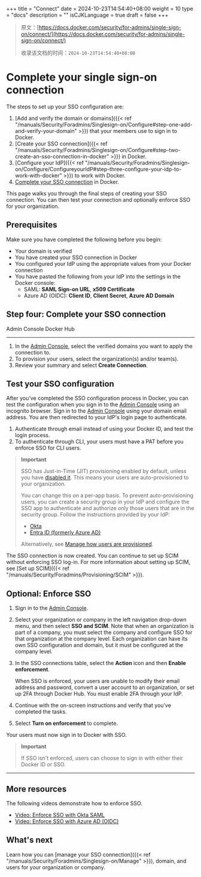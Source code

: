 +++
title = "Connect"
date = 2024-10-23T14:54:40+08:00
weight = 10
type = "docs"
description = ""
isCJKLanguage = true
draft = false
+++

> 原文：[https://docs.docker.com/security/for-admins/single-sign-on/connect/](https://docs.docker.com/security/for-admins/single-sign-on/connect/)
>
> 收录该文档的时间：`2024-10-23T14:54:40+08:00`

# Complete your single sign-on connection

The steps to set up your SSO configuration are:

1. [Add and verify the domain or domains]({{< ref "/manuals/Security/Foradmins/Singlesign-on/Configure#step-one-add-and-verify-your-domain" >}}) that your members use to sign in to Docker.
2. [Create your SSO connection]({{< ref "/manuals/Security/Foradmins/Singlesign-on/Configure#step-two-create-an-sso-connection-in-docker" >}}) in Docker.
3. [Configure your IdP]({{< ref "/manuals/Security/Foradmins/Singlesign-on/Configure/ConfigureyourIdP#step-three-configure-your-idp-to-work-with-docker" >}}) to work with Docker.
4. [Complete your SSO connection](https://docs.docker.com/security/for-admins/single-sign-on/connect/#step-four-complete-your-sso-connection) in Docker.

This page walks you through the final steps of creating your SSO connection. You can then test your connection and optionally enforce SSO for your organization.

## Prerequisites

Make sure you have completed the following before you begin:

- Your domain is verified
- You have created your SSO connection in Docker
- You configured your IdP using the appropriate values from your Docker connection
- You have pasted the following from your IdP into the settings in the Docker console:
  - SAML: **SAML Sign-on URL**, **x509 Certificate**
  - Azure AD (OIDC): **Client ID**, **Client Secret**, **Azure AD Domain**

## Step four: Complete your SSO connection

Admin Console Docker Hub

------

1. In the [Admin Console](https://admin.docker.com/), select the verified domains you want to apply the connection to.
2. To provision your users, select the organization(s) and/or team(s).
3. Review your summary and select **Create Connection**.

## Test your SSO configuration

After you’ve completed the SSO configuration process in Docker, you can test the configuration when you sign in to the [Admin Console](https://admin.docker.com/) using an incognito browser. Sign in to the [Admin Console](https://admin.docker.com/) using your domain email address. You are then redirected to your IdP's login page to authenticate.

1. Authenticate through email instead of using your Docker ID, and test the login process.
2. To authenticate through CLI, your users must have a PAT before you enforce SSO for CLI users.

> **Important**
>
> 
>
> SSO has Just-in-Time (JIT) provisioning enabled by default, unless you have [disabled it](https://docs.docker.com/security/for-admins/provisioning/just-in-time/#sso-authentication-with-jit-provisioning-disabled). This means your users are auto-provisioned to your organization.
>
> You can change this on a per-app basis. To prevent auto-provisioning users, you can create a security group in your IdP and configure the SSO app to authenticate and authorize only those users that are in the security group. Follow the instructions provided by your IdP:
>
> - [Okta](https://help.okta.com/en-us/Content/Topics/Security/policies/configure-app-signon-policies.htm)
> - [Entra ID (formerly Azure AD)](https://learn.microsoft.com/en-us/azure/active-directory/develop/howto-restrict-your-app-to-a-set-of-users)
>
> Alternatively, see [Manage how users are provisioned](https://docs.docker.com/security/for-admins/single-sign-on/manage/#manage-how-users-are-provisioned).

The SSO connection is now created. You can continue to set up SCIM without enforcing SSO log-in. For more information about setting up SCIM, see [Set up SCIM]({{< ref "/manuals/Security/Foradmins/Provisioning/SCIM" >}}).

## Optional: Enforce SSO

1. Sign in to the [Admin Console](https://admin.docker.com/).

2. Select your organization or company in the left navigation drop-down menu, and then select **SSO and SCIM**. Note that when an organization is part of a company, you must select the company and configure SSO for that organization at the company level. Each organization can have its own SSO configuration and domain, but it must be configured at the company level.

3. In the SSO connections table, select the **Action** icon and then **Enable enforcement**.

   When SSO is enforced, your users are unable to modify their email address and password, convert a user account to an organization, or set up 2FA through Docker Hub. You must enable 2FA through your IdP.

4. Continue with the on-screen instructions and verify that you’ve completed the tasks.

5. Select **Turn on enforcement** to complete.

Your users must now sign in to Docker with SSO.

> **Important**
>
> 
>
> If SSO isn't enforced, users can choose to sign in with either their Docker ID or SSO.

------

## More resources

The following videos demonstrate how to enforce SSO.

- [Video: Enforce SSO with Okta SAML](https://youtu.be/c56YECO4YP4?feature=shared&t=1072)
- [Video: Enforce SSO with Azure AD (OIDC)](https://youtu.be/bGquA8qR9jU?feature=shared&t=1087)

## What's next

Learn how you can [manage your SSO connection]({{< ref "/manuals/Security/Foradmins/Singlesign-on/Manage" >}}), domain, and users for your organization or company.
